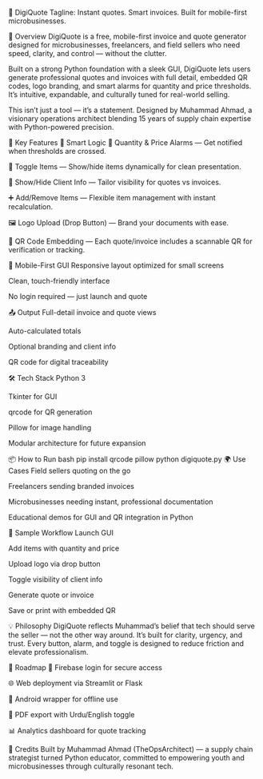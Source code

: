 📄 DigiQuote
Tagline: Instant quotes. Smart invoices. Built for mobile-first microbusinesses.

🚀 Overview
DigiQuote is a free, mobile-first invoice and quote generator designed for microbusinesses, freelancers, and field sellers who need speed, clarity, and control — without the clutter.

Built on a strong Python foundation with a sleek GUI, DigiQuote lets users generate professional quotes and invoices with full detail, embedded QR codes, logo branding, and smart alarms for quantity and price thresholds. It’s intuitive, expandable, and culturally tuned for real-world selling.

This isn’t just a tool — it’s a statement. Designed by Muhammad Ahmad, a visionary operations architect blending 15 years of supply chain expertise with Python-powered precision.

🎯 Key Features
🧠 Smart Logic
🔔 Quantity & Price Alarms — Get notified when thresholds are crossed.

🔄 Toggle Items — Show/hide items dynamically for clean presentation.

🧾 Show/Hide Client Info — Tailor visibility for quotes vs invoices.

➕ Add/Remove Items — Flexible item management with instant recalculation.

🖼️ Logo Upload (Drop Button) — Brand your documents with ease.

📎 QR Code Embedding — Each quote/invoice includes a scannable QR for verification or tracking.

📱 Mobile-First GUI
Responsive layout optimized for small screens

Clean, touch-friendly interface

No login required — just launch and quote

📤 Output
Full-detail invoice and quote views

Auto-calculated totals

Optional branding and client info

QR code for digital traceability

🛠️ Tech Stack
Python 3

Tkinter for GUI

qrcode for QR generation

Pillow for image handling

Modular architecture for future expansion

📦 How to Run
bash
pip install qrcode pillow
python digiquote.py
🌍 Use Cases
Field sellers quoting on the go

Freelancers sending branded invoices

Microbusinesses needing instant, professional documentation

Educational demos for GUI and QR integration in Python

🧪 Sample Workflow
Launch GUI

Add items with quantity and price

Upload logo via drop button

Toggle visibility of client info

Generate quote or invoice

Save or print with embedded QR

💡 Philosophy
DigiQuote reflects Muhammad’s belief that tech should serve the seller — not the other way around. It’s built for clarity, urgency, and trust. Every button, alarm, and toggle is designed to reduce friction and elevate professionalism.

🔮 Roadmap
🔐 Firebase login for secure access

🌐 Web deployment via Streamlit or Flask

📱 Android wrapper for offline use

🧾 PDF export with Urdu/English toggle

📊 Analytics dashboard for quote tracking

🤝 Credits
Built by Muhammad Ahmad (TheOpsArchitect) — a supply chain strategist turned Python educator, committed to empowering youth and microbusinesses through culturally resonant tech.
